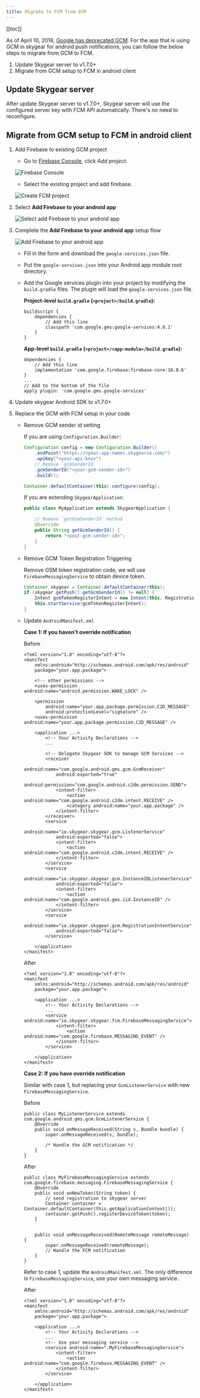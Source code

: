 ```yaml
---
title: Migrate to FCM from GCM
---
```


[[toc]]

As of April 10, 2018, [Google has deprecated GCM][google-migrate-fcm-faq]. For the app that is using GCM in skygear for android push notifications, you can follow the below steps to migrate from GCM to FCM.

1. Update Skygear server to v1.7.0+
1. Migrate from GCM setup to FCM in android client

## Update Skygear server

After update Skygear server to v1.7.0+, Skygear server will use the configured server key with FCM API automatically. There's no need to reconfigure.

## Migrate from GCM setup to FCM in android client

1. Add Firebase to existing GCM project

    - Go to [Firebase Console][firebase-console], click *Add project*.

    ![Firebase Console][migrate-fcm-firebase-console]

    - Select the existing project and add firebase.

    ![Create FCM project][migrate-fcm-create-project]

1. Select **Add Firebase to your android app**

    ![Select add Firebase to your android app][migrate-fcm-select-add-firebase-to-app]

1. Complete the **Add Firebase to your android app** setup flow

    ![Add Firebase to your android app][migrate-fcm-add-firebase-to-app-setup]

    - Fill in the form and download the `google-services.json` file.
    - Put the `google-services.json` into your Android app module root directory.
    - Add the Google services plugin into your project by modifying the `build.gradle` files.
      The plugin will load the `google-services.json` file.

        **Project-level `build.gradle` (`<project>/build.gradle`):**
        ```
        buildscript {
            dependencies {
                // Add this line
                classpath 'com.google.gms:google-services:4.0.1'
            }
        }
        ```

        **App-level `build.gradle` (`<project>/<app-module>/build.gradle`):**
        ```
        dependencies {
            // Add this line
            implementation 'com.google.firebase:firebase-core:16.0.6'
        }
        ...
        // Add to the bottom of the file
        apply plugin: 'com.google.gms.google-services'
        ```

1. Update skygear Android SDK to v1.7.0+

1. Replace the GCM with FCM setup in your code

    - Remove GCM sender id setting

        If you are using `Configuration.Builder`:

        ```java
        Configuration config = new Configuration.Builder()
            .endPoint("https://<your-app-name>.skygeario.com/")
            .apiKey("<your-api-key>")
            // Remove `gcmSenderId`
            .gcmSenderId("<your-gcm-sender-id>")
            .build();

        Container.defaultContainer(this).configure(config);
        ```

        If you are extending `SkygearApplication`:
        ```java
        public class MyApplication extends SkygearApplication {

            // Remove `getGcmSenderId` method
            @Override
            public String getGcmSenderId() {
                return "<your-gcm-sender-id>";
            }
        }
        ```

    - Remove GCM Token Registration Triggering

        Remove GSM token registration code, we will use `FirebaseMessagingService`
        to obtain device token.
        ```java
        Container skygear = Container.defaultContainer(this);
        if (skygear.getPush().getGcmSenderId() != null) {
            Intent gcmTokenRegisterIntent = new Intent(this, RegistrationIntentService.class);
            this.startService(gcmTokenRegisterIntent);
        }
        ```

    - Update `AndroidManifest.xml`

        **Case 1: If you haven't override notification**

        Before
        ```
        <?xml version="1.0" encoding="utf-8"?>
        <manifest
            xmlns:android="http://schemas.android.com/apk/res/android"
            package="your.app.package">

            <!-- other permissions -->
            <uses-permission android:name="android.permission.WAKE_LOCK" />

            <permission
                android:name="your.app.package.permission.C2D_MESSAGE"
                android:protectionLevel="signature" />
            <uses-permission android:name="your.app.package.permission.C2D_MESSAGE" />

            <application ...>
                <!-- Your Activity Declarations -->
                ...

                <!-- Delegate Skygear SDK to manage GCM Services -->
                <receiver
                    android:name="com.google.android.gms.gcm.GcmReceiver"
                    android:exported="true"
                    android:permission="com.google.android.c2dm.permission.SEND">
                    <intent-filter>
                        <action android:name="com.google.android.c2dm.intent.RECEIVE" />
                        <category android:name="your.app.package" />
                    </intent-filter>
                </receiver>
                <service
                    android:name="io.skygear.skygear.gcm.ListenerService"
                    android:exported="false">
                    <intent-filter>
                        <action android:name="com.google.android.c2dm.intent.RECEIVE" />
                    </intent-filter>
                </service>
                <service
                    android:name="io.skygear.skygear.gcm.InstanceIDListenerService"
                    android:exported="false">
                    <intent-filter>
                        <action android:name="com.google.android.gms.iid.InstanceID" />
                    </intent-filter>
                </service>
                <service
                    android:name="io.skygear.skygear.gcm.RegistrationIntentService"
                    android:exported="false">
                </service>

            </application>
        </manifest>
        ```

        After
        ```
        <?xml version="1.0" encoding="utf-8"?>
        <manifest
            xmlns:android="http://schemas.android.com/apk/res/android"
            package="your.app.package">

            <application ...>
                <!-- Your Activity Declarations -->
                ...
                <service android:name="io.skygear.skygear.fcm.FirebaseMessagingService">
                    <intent-filter>
                        <action android:name="com.google.firebase.MESSAGING_EVENT" />
                    </intent-filter>
                </service>

            </application>
        </manifest>
        ```

        **Case 2: If you have override notification**

        Similar with case 1, but replacing your `GcmListenerService` with new `FirebaseMessagingService`.

        Before
        ```
        public class MyListenerService extends com.google.android.gms.gcm.GcmListenerService {
            @Override
            public void onMessageReceived(String s, Bundle bundle) {
                super.onMessageReceived(s, bundle);

                /* Handle the GCM notification */
            }
        }
        ```

        After
        ```
        public class MyFirebaseMessagingService extends com.google.firebase.messaging.FirebaseMessagingService {
            @Override
            public void onNewToken(String token) {
                // send registration to skygear server
                Container container = Container.defaultContainer(this.getApplicationContext());
                container.getPush().registerDeviceToken(token);
            }


            public void onMessageReceived(RemoteMessage remoteMessage) {
                super.onMessageReceived(remoteMessage);
                // Handle the FCM notification
            }
        }
        ```

        Refer to case 1, update the `AndroidManifest.xml`. The only difference is `FirebaseMessagingService`,
        use your own messaging service.

        After
        ```
        <?xml version="1.0" encoding="utf-8"?>
        <manifest
            xmlns:android="http://schemas.android.com/apk/res/android"
            package="your.app.package">

            <application ...>
                <!-- Your Activity Declarations -->
                ...
                <!-- Use your messaging service -->
                <service android:name=".MyFirebaseMessagingService">
                    <intent-filter>
                        <action android:name="com.google.firebase.MESSAGING_EVENT" />
                    </intent-filter>
                </service>

            </application>
        </manifest>
        ```

[migrate-fcm-firebase-console]: /assets/push-notifications/migrate-fcm-firebase-console.png
[migrate-fcm-create-project]: /assets/push-notifications/migrate-fcm-create-project.png
[migrate-fcm-select-add-firebase-to-app]: /assets/push-notifications/migrate-fcm-select-add-firebase-to-app.png
[migrate-fcm-add-firebase-to-app-setup]: /assets/push-notifications/migrate-fcm-add-firebase-to-app-setup.png
[firebase-console]: https://console.firebase.google.com
[google-migrate-fcm-faq]: https://developers.google.com/cloud-messaging/faq